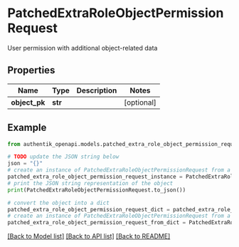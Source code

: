 # PatchedExtraRoleObjectPermissionRequest

User permission with additional object-related data

## Properties

Name | Type | Description | Notes
------------ | ------------- | ------------- | -------------
**object_pk** | **str** |  | [optional] 

## Example

```python
from authentik_openapi.models.patched_extra_role_object_permission_request import PatchedExtraRoleObjectPermissionRequest

# TODO update the JSON string below
json = "{}"
# create an instance of PatchedExtraRoleObjectPermissionRequest from a JSON string
patched_extra_role_object_permission_request_instance = PatchedExtraRoleObjectPermissionRequest.from_json(json)
# print the JSON string representation of the object
print(PatchedExtraRoleObjectPermissionRequest.to_json())

# convert the object into a dict
patched_extra_role_object_permission_request_dict = patched_extra_role_object_permission_request_instance.to_dict()
# create an instance of PatchedExtraRoleObjectPermissionRequest from a dict
patched_extra_role_object_permission_request_from_dict = PatchedExtraRoleObjectPermissionRequest.from_dict(patched_extra_role_object_permission_request_dict)
```
[[Back to Model list]](../README.md#documentation-for-models) [[Back to API list]](../README.md#documentation-for-api-endpoints) [[Back to README]](../README.md)



